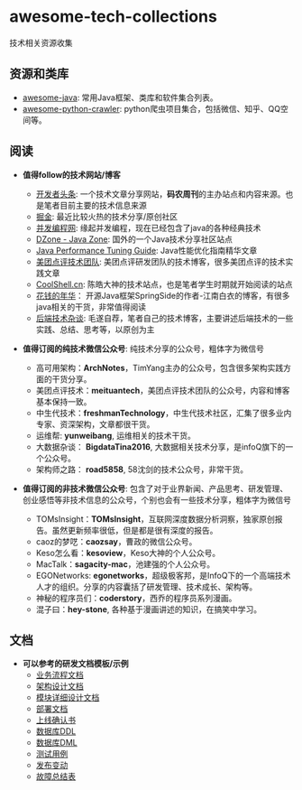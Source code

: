 # awesome-tech-collections

技术相关资源收集

## 资源和类库

- [awesome-java](awesome-java.md): 常用Java框架、类库和软件集合列表。
- [awesome-python-crawler](awesome-python-crawler.md): python爬虫项目集合，包括微信、知乎、QQ空间等。

## 阅读

- **值得follow的技术网站/博客**
	- [开发者头条](http://toutiao.io): 一个技术文章分享网站，**码农周刊**的主办站点和内容来源。也是笔者目前主要的技术信息来源
	- [掘金](http://gold.xitu.io/): 最近比较火热的技术分享/原创社区
	- [并发编程网](http://ifeve.com/): 缘起并发编程，现在已经包含了java的各种经典技术
	- [DZone - Java Zone](https://dzone.com/java-jdk-development-tutorials-tools-news): 国外的一个Java技术分享社区站点
	- [Java Performance Tuning Guide](http://java-performance.info): Java性能优化指南精华文章
	- [美团点评技术团队](http://tech.meituan.com/): 美团点评研发团队的技术博客，很多美团点评的技术实践文章
	- [CoolShell.cn](http://coolshell.cn/): 陈皓大神的技术站点，也是笔者学生时期就开始阅读的站点
	- [花钱的年华](http://calvin1978.blogcn.com/)： 开源Java框架SpringSide的作者-江南白衣的博客，有很多java相关的干货，非常值得阅读
	- [后端技术杂谈](http://rowkey.me): 毛遂自荐，笔者自己的技术博客，主要讲述后端技术的一些实践、总结、思考等，以原创为主
	
- **值得订阅的纯技术微信公众号**: 纯技术分享的公众号，粗体字为微信号
	- 高可用架构：**ArchNotes**，TimYang主办的公众号，包含很多架构实践方面的干货分享。
	- 美团点评技术：**meituantech**，美团点评技术团队的公众号，内容和博客基本保持一致。
	- 中生代技术：**freshmanTechnology**，中生代技术社区，汇集了很多业内专家、资深架构，文章都很干货。
	- 运维帮: **yunweibang**, 运维相关的技术干货。
	- 大数据杂谈： **BigdataTina2016**, 大数据相关技术分享，是infoQ旗下的一个公众号。
	- 架构师之路： **road5858**, 58沈剑的技术公众号，非常干货。

- **值得订阅的非技术微信公众号**: 包含了对于业界新闻、产品思考、研发管理、创业感悟等非技术信息的公众号，个别也会有一些技术分享，粗体字为微信号
	- TOMsInsight：**TOMsInsight**，互联网深度数据分析洞察，独家原创报告。虽然更新频率很低，但是都是很有深度的报告。
	- caoz的梦呓：**caozsay**，曹政的微信公众号。
	- Keso怎么看：**kesoview**，Keso大神的个人公众号。
	- MacTalk：**sagacity-mac**，池建强的个人公众号。
	- EGONetworks: **egonetworks**，超级极客邦，是InfoQ下的一个高端技术人才的组织。分享的内容囊括了研发管理、技术成长、架构等。
	- 神秘的程序员们：**coderstory**，西乔的程序员系列漫画。
	- 混子曰：**hey-stone**, 各种基于漫画讲述的知识，在搞笑中学习。

## 文档

- **可以参考的研发文档模板/示例**
	- [业务流程文档](document/business.md)
	- [架构设计文档](document/arch.md)
	- [模块详细设计文档](document/module.md)
	- [部署文档](document/deploy.md)
	- [上线确认书](document/deploy_review.md)
	- [数据库DDL](document/schemal(DDL).sql)
	- [数据库DML](document/query(DML).md)
	- [测试用例](document/test-case.md)
	- [发布变动](document/changeLog.md)
	- [故障总结表](document/accident_notes.md)
